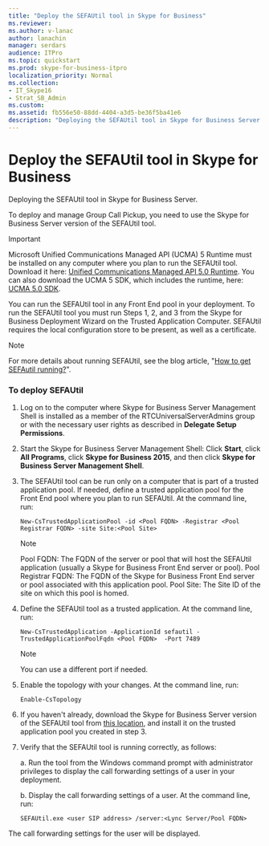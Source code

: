 ```yaml
---
title: "Deploy the SEFAUtil tool in Skype for Business"
ms.reviewer: 
ms.author: v-lanac
author: lanachin
manager: serdars
audience: ITPro
ms.topic: quickstart
ms.prod: skype-for-business-itpro
localization_priority: Normal
ms.collection: 
- IT_Skype16
- Strat_SB_Admin
ms.custom: 
ms.assetid: fb556e50-88dd-4404-a3d5-be36f5ba41e6
description: "Deploying the SEFAUtil tool in Skype for Business Server."
---
```


# Deploy the SEFAUtil tool in Skype for Business
 
Deploying the SEFAUtil tool in Skype for Business Server.
  
To deploy and manage Group Call Pickup, you need to use the Skype for Business Server version of the SEFAUtil tool. 
  
> [!IMPORTANT]
> Microsoft Unified Communications Managed API (UCMA) 5 Runtime must be installed on any computer where you plan to run the SEFAUtil tool. Download it here: [Unified Communications Managed API 5.0 Runtime](https://www.microsoft.com/en-us/download/details.aspx?id=47344). You can also download the UCMA 5 SDK, which includes the runtime, here: [UCMA 5.0 SDK](https://www.microsoft.com/en-us/download/details.aspx?id=47345).
  
You can run the SEFAUtil tool in any Front End pool in your deployment. 
To run the SEFAUtil tool you must run Steps 1, 2, and 3 from the Skype for Business Deployment Wizard on the Trusted Application Computer. 
SEFAUtil requires the local configuration store to be present, as well as a certificate.
  
> [!NOTE]
> For more details about running SEFAUtil, see the  blog article, "[How to get SEFAutil running?](https://go.microsoft.com/fwlink/?LinkId=278940)". 
  
### To deploy SEFAUtil

1. Log on to the computer where Skype for Business Server Management Shell is installed as a member of the RTCUniversalServerAdmins group or with the necessary user rights as described in **Delegate Setup Permissions**.
    
2. Start the Skype for Business Server Management Shell: Click **Start**, click **All Programs**, click **Skype for Business 2015**, and then click **Skype for Business Server Management Shell**.
    
3. The SEFAUtil tool can be run only on a computer that is part of a trusted application pool. If needed, define a trusted application pool for the Front End pool where you plan to run SEFAUtil. At the command line, run:
    
   ```
   New-CsTrustedApplicationPool -id <Pool FQDN> -Registrar <Pool Registrar FQDN> -site Site:<Pool Site>
   ```
    > [!NOTE]
    > Pool FQDN: The FQDN of the server or pool that will host the SEFAUtil application (usually a Skype for Business Front End server or pool).
    > Pool Registrar FQDN: The FQDN of the Skype for Business Front End server or pool associated with this application pool.
    > Pool Site: The Site ID of the site on which this pool is homed.

4. Define the SEFAUtil tool as a trusted application. At the command line, run:
    
   ```
   New-CsTrustedApplication -ApplicationId sefautil -TrustedApplicationPoolFqdn <Pool FQDN>  -Port 7489
   ```

    > [!NOTE]
    > You can use a different port if needed. 
  
5. Enable the topology with your changes. At the command line, run:
    
   ```
   Enable-CsTopology
   ```

6. If you haven't already, download the Skype for Business Server version of the SEFAUtil tool from [this location](https://www.microsoft.com/en-us/download/details.aspx?id=52631), and install it on the trusted application pool you created in step 3.
    
7. Verify that the SEFAUtil tool is running correctly, as follows: 
    
    a. Run the tool from the Windows command prompt with administrator privileges to display the call forwarding settings of a user in your deployment.
    
    b. Display the call forwarding settings of a user. At the command line, run:
    
   ```
   SEFAUtil.exe <user SIP address> /server:<Lync Server/Pool FQDN>
   ```

The call forwarding settings for the user will be displayed.
    

